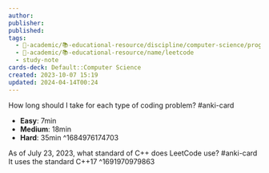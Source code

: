 ```yaml
---
author: 
publisher: 
published: 
tags:
  - 🔴-academic/📚-educational-resource/discipline/computer-science/programming-language/rust
  - 🔴-academic/📚-educational-resource/name/leetcode
  - study-note
cards-deck: Default::Computer Science
created: 2023-10-07 15:19
updated: 2024-04-14T00:24
---
```


How long should I take for each type of coding problem? 
#anki-card 
- **Easy**: 7min
- **Medium**: 18min
- **Hard**: 35min
^1684976174703

As of July 23, 2023, what standard of C++ does LeetCode use?
#anki-card 
It uses the standard C++17
^1691970979863



